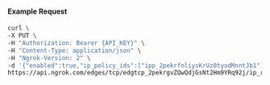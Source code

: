 <!-- Code generated for API Clients. DO NOT EDIT. -->

#### Example Request

```bash
curl \
-X PUT \
-H "Authorization: Bearer {API_KEY}" \
-H "Content-Type: application/json" \
-H "Ngrok-Version: 2" \
-d '{"enabled":true,"ip_policy_ids":["ipp_2pekrfnliysKrUz0tyodMnntJb1"]}' \
https://api.ngrok.com/edges/tcp/edgtcp_2pekrgvZQwQdjGsNt2Hm9YRq92j/ip_restriction
```
